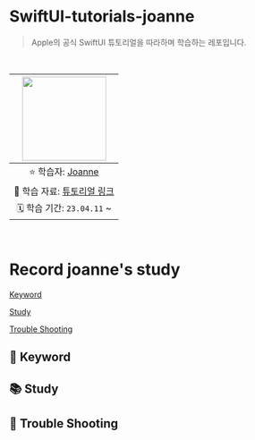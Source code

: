 # SwiftUI-tutorials-joanne

> Apple의 공식 SwiftUI 튜토리얼을 따라하며 학습하는 레포입니다.

<br>

|<img src="https://avatars.githubusercontent.com/u/91583287?v=4" width=150>|
|:---:|
|⭐️ 학습자: [Joanne](https://github.com/JSPark0099)|
|🔗 학습 자료: [튜토리얼 링크](https://developer.apple.com/tutorials/swiftui)|
|🗓️ 학습 기간: `23.04.11` ~ |

<br>

# Record joanne's study

[Keyword](#-keyword)

[Study](#-study)

[Trouble Shooting](#-trouble-shooting)

## 🔑 Keyword

## 📚 Study

## 🏀 Trouble Shooting
